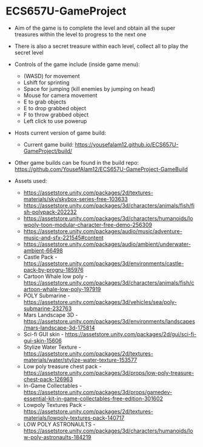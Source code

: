 # ECS657U-GameProject

- Aim of the game is to complete the level and obtain all the super treasures within the level to progress to the next one
- There is also a secret treasure within each level, collect all to play the secret level
- Controls of the game include (inside game menu):
    - (WASD) for movement
    - Lshift for sprinting
    - Space for jumping (kill enemies by jumping on head)
    - Mouse for camera movement
    - E to grab objects
    - E to drop grabbed object
    - F to throw grabbed object
    - Left click to use powerup

- Hosts current version of game build:
    - Current game build: https://yousefalam12.github.io/ECS657U-GameProject/build/

- Other game builds can be found in the build repo: https://github.com/YousefAlam12/ECS657U-GameProject-GameBuild

- Assets used:
    - https://assetstore.unity.com/packages/2d/textures-materials/sky/skybox-series-free-103633
    - https://assetstore.unity.com/packages/3d/characters/animals/fish/fish-polypack-202232
    - https://assetstore.unity.com/packages/3d/characters/humanoids/lowpoly-toon-modular-character-free-demo-256309
    - https://assetstore.unity.com/packages/audio/music/adventure-music-and-sfx-221545#content
    - https://assetstore.unity.com/packages/audio/ambient/underwater-ambient-66498
    - Castle Pack - https://assetstore.unity.com/packages/3d/environments/castle-pack-by-progru-185976
    - Cartoon Whale low poly - https://assetstore.unity.com/packages/3d/characters/animals/fish/cartoon-whale-low-poly-197919
    - POLY Submarine - https://assetstore.unity.com/packages/3d/vehicles/sea/poly-submarine-232763
    - Mars Landscape 3D - https://assetstore.unity.com/packages/3d/environments/landscapes/mars-landscape-3d-175814
    - Sci-fi GUI skin - https://assetstore.unity.com/packages/2d/gui/sci-fi-gui-skin-15606
    - Stylize Water Texture - https://assetstore.unity.com/packages/2d/textures-materials/water/stylize-water-texture-153577
    - Low poly treasure chest pack - https://assetstore.unity.com/packages/3d/props/low-poly-treasure-chest-pack-126963
    - In-Game Collectables - https://assetstore.unity.com/packages/3d/props/gamedev-essential-kit-in-game-collectables-free-edition-301602
    - Lowpoly Textures Pack - https://assetstore.unity.com/packages/2d/textures-materials/lowpoly-textures-pack-140717
    - LOW POLY ASTRONAULTS - https://assetstore.unity.com/packages/3d/characters/humanoids/low-poly-astronaults-184219
